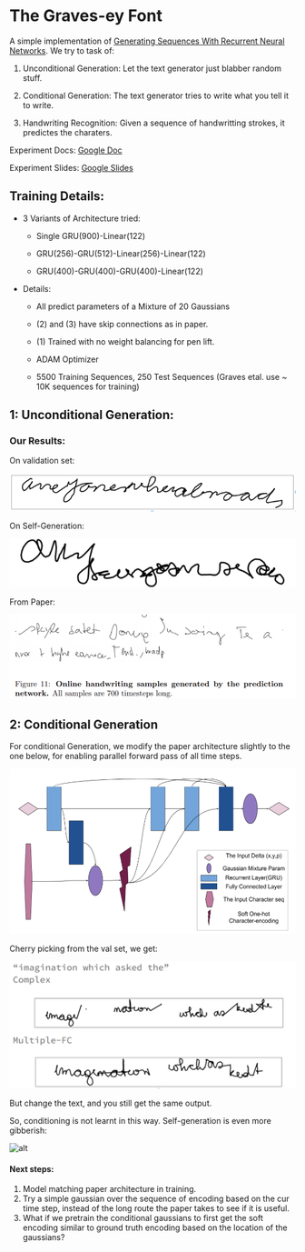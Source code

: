 # The Graves-ey Font

A simple implementation of [Generating Sequences With Recurrent Neural Networks](https://arxiv.org/abs/1308.0850). We try to task of:

1) Unconditional Generation: Let the text generator just blabber random stuff. 

2) Conditional Generation: The text generator tries to write what you tell it to write.

3) Handwriting Recognition: Given a sequence of handwritting strokes, it predictes the charaters.

Experiment Docs: [Google Doc](https://docs.google.com/document/d/1HpNZtQtLDDAM9jQ106UIA4NGUZ2Xedkjni9cu1K8n6U/edit?usp=sharing)

Experiment Slides: [Google Slides](https://docs.google.com/presentation/d/1uS5VWx0Xw61nqVMkHyiOVLBMG1RDt8f02TQLJpUGKuM/edit?usp=sharing)

## Training Details:

* 3 Variants of Architecture tried:

  *  Single GRU(900)-Linear(122)
  
  *  GRU(256)-GRU(512)-Linear(256)-Linear(122)
  
  *  GRU(400)-GRU(400)-GRU(400)-Linear(122)

* Details: 
  
  * All predict parameters of a Mixture of 20 Gaussians
  
  * (2) and (3) have skip connections as in paper. 

  * (1) Trained with no weight balancing for pen lift.

  * ADAM Optimizer

  * 5500 Training Sequences, 250 Test Sequences (Graves etal. use ~ 10K sequences for training)


## 1: Unconditional Generation:

### Our Results:

On validation set:

![val](misc/handwriting.png)

On Self-Generation:

![sg](misc/self_hw_1.png)

From Paper:

![sg](misc/self_hw_2.png)

## 2: Conditional Generation

For conditional Generation, we modify the paper architecture slightly to the one below, for enabling parallel forward pass of all time steps.

![alt](misc/architecture.png)

Cherry picking from the val set, we get:

![alt](misc/conditional_hw_1.png)

But change the text, and you still get the same output.

So, conditioning is not learnt in this way. Self-generation is even more gibberish:

![alt](misc/conditional_hw_3.png)


#### Next steps:

1) Model matching paper architecture in training.
2) Try a simple gaussian over the sequence of encoding based on the cur time step, instead of the long route the paper takes to see if it is useful.
2) What if we pretrain the conditional gaussians to first get the soft encoding similar to ground truth encoding based on the location of the gaussians?


